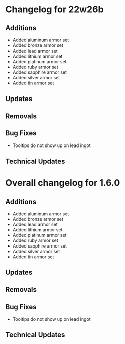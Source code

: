 # Changelog for 22w26b

## Additions

- Added aluminum armor set
- Added bronze armor set
- Added lead armor set
- Added lithium armor set
- Added platinum armor set
- Added ruby armor set
- Added sapphire armor set
- Added silver armor set
- Added tin armor set

## Updates

## Removals

## Bug Fixes

- Tooltips do not show up on lead ingot

## Technical Updates

# Overall changelog for 1.6.0

## Additions

- Added aluminum armor set
- Added bronze armor set
- Added lead armor set
- Added lithium armor set
- Added platinum armor set
- Added ruby armor set
- Added sapphire armor set
- Added silver armor set
- Added tin armor set

## Updates

## Removals

## Bug Fixes

- Tooltips do not show up on lead ingot

## Technical Updates
